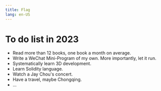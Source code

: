 ```yaml
---
title: Flag
lang: en-US
---
```

# To do list in 2023
+ Read more than 12 books, one book a month on average.
+ Write a WeChat Mini-Program of my own. More importantly, let it run.
+ Systematically learn 3D development.
+ Learn Solidity language.
+ Watch a Jay Chou's concert.
+ Have a travel, maybe Chongqing.
+ ...
